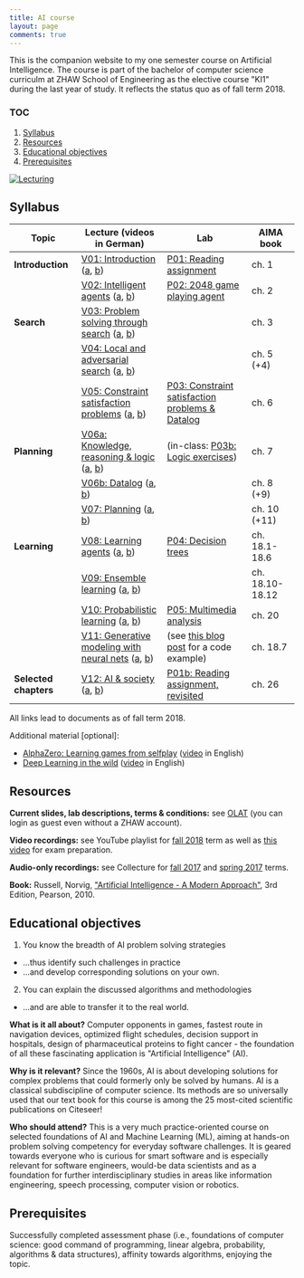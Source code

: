 ```yaml
---
title: AI course
layout: page
comments: true
---
```


This is the companion website to my one semester course on Artificial Intelligence. The course is part of the bachelor of computer science curriculm at ZHAW School of Engineering as the elective course "KI1" during the last year of study. It reflects the status quo as of fall term 2018.

### TOC
1. [Syllabus](#syllabus)
2. [Resources](#resources)
3. [Educational objectives](#objectives)
4. [Prerequisites](#prerequisites)


[<img alt="Lecturing" src="http://stdm.github.io/images/ai-recording.jpg"/>](http://stdm.github.io/images/ai-recording.jpg)


<a name="syllabus"></a>  
## Syllabus

| Topic | Lecture (videos in German) | Lab | AIMA book |
| --- | --- | --- | --- |
| **Introduction** | [V01: Introduction](http://stdm.github.io/downloads/courses/AI/V01_Introduction.pdf) ([a](https://youtu.be/tvN09avji_Y), [b](https://youtu.be/93A9-nyMBVE)) | [P01: Reading assignment](http://stdm.github.io/downloads/courses/AI/P01_ReadingAssignment.zip) | ch. 1 |
| | [V02: Intelligent agents](http://stdm.github.io/downloads/courses/AI/V02_IntelligentAgents.pdf)	([a](https://youtu.be/YKe-XPa2r-s), [b](https://youtu.be/5oB9TmzflQc)) | [P02: 2048 game playing agent](http://stdm.github.io/downloads/courses/AI/P02_2048.zip) | ch. 2 |
| **Search** | [V03: Problem solving through search](http://stdm.github.io/downloads/courses/AI/V03_ProblemSolvingThroughSearch.pdf) ([a](https://youtu.be/ozgIDsWvRVU), [b](https://youtu.be/naOEvcKT77g)) | | ch. 3 |
| | [V04: Local and adversarial search](http://stdm.github.io/downloads/courses/AI/V04_LocalAndAdversarialSearch.pdf) ([a](https://youtu.be/pLquR8LvWJ4), [b](https://youtu.be/Y9K7b0k5kxo)) | | ch. 5 (+4) |
| | [V05: Constraint satisfaction problems](http://stdm.github.io/downloads/courses/AI/V05_ConstrainSatisfactionProblems.pdf) ([a](https://youtu.be/q_I3FuSQTiE), [b](https://youtu.be/7m_o0X2zvog))	| [P03: Constraint satisfaction problems & Datalog](http://stdm.github.io/downloads/courses/AI/P03_CSP_Datalog.zip) | ch. 6 |
| **Planning** | [V06a: Knowledge, reasoning & logic](http://stdm.github.io/downloads/courses/AI/V06a_KnowledgeReasoningLogic.pdf) ([a](https://youtu.be/aCJ7mJRQnCY), [b](https://youtu.be/xgIBhrtMe_w)) | (in-class: [P03b: Logic exercises](http://stdm.github.io/downloads/courses/AI/P03b_LogicExercises.pdf)) | ch. 7 |
| | [V06b: Datalog](http://stdm.github.io/downloads/courses/AI/V06b_Datalog.pdf) ([a](https://youtu.be/hfKdL0igVjk), [b](https://youtu.be/qEPfKtEypes)) | | ch. 8 (+9) |
| | [V07: Planning](http://stdm.github.io/downloads/courses/AI/V07_Planning.pdf) ([a](https://youtu.be/g5AShEMANRA), [b](https://youtu.be/Dfc2QHGgO8k)) | | ch. 10 (+11) |
| **Learning** | [V08: Learning agents](http://stdm.github.io/downloads/courses/AI/V08_LearningAgents.pdf) ([a](https://youtu.be/G1xk4-s4XT8), [b](https://youtu.be/rAXGU-KI9UU))	| [P04: Decision trees](http://stdm.github.io/downloads/courses/AI/P04_DecisionTrees.pdf) | ch. 18.1-18.6 |
| | [V09: Ensemble learning](http://stdm.github.io/downloads/courses/AI/V09_EnsembleLearning.pdf) ([a](https://youtu.be/YLNzeJjNSW0), [b](https://youtu.be/6RwTjMDLwA8)) | | ch. 18.10-18.12 |
| | [V10: Probabilistic learning](http://stdm.github.io/downloads/courses/AI/V10_ProbabilisticLearning.pdf)	([a](https://youtu.be/T0TWEuNKJ0I), [b](https://youtu.be/DEh2HriZGUo)) | [P05: Multimedia analysis](http://stdm.github.io/downloads/courses/AI/P05_MultimediaAnalysis.zip) | ch. 20 |
| | [V11: Generative modeling with neural nets](http://stdm.github.io/downloads/courses/AI/V11_NeuralGenerativeModeling.pdf) ([a](https://youtu.be/TLXBsmBBoAY), [b](https://youtu.be/KlOO7-FSeJU)) | (see [this blog post](https://stdm.github.io/Experimenting-with-generative-adversarial-nets/) for a code example) | ch. 18.7 |
| **Selected chapters** | [V12: AI & society](http://stdm.github.io/downloads/courses/AI/V12_SocietalImpact.pdf) ([a](https://youtu.be/aryGTsyS-Ic), [b](https://youtu.be/lYuFc3MLm9s))	| [P01b: Reading assignment, revisited](http://stdm.github.io/downloads/courses/AI/P01b_Revisited.zip) | ch. 26 |

All links lead to documents as of fall term 2018.

Additional material [optional]: 
- [AlphaZero: Learning games from selfplay](http://stdm.github.io/downloads/talks/2018-11-15_AlphaZero-LearningGamesFromSelfplay.pdf) ([video](https://youtu.be/_Z31-5D3RZg) in English)
- [Deep Learning in the wild](https://stdm.github.io/downloads/talks/2018-09-21_DL-in-the-wild.pdf) ([video](https://youtu.be/efCyLhSACoU) in English)


<a name="resources"></a>  
## Resources

**Current slides, lab descriptions, terms & conditions:** see [OLAT](https://olat.zhaw.ch/auth/RepositoryEntry/219152410/CourseNode/95069693647358) (you can login as guest even without a ZHAW account).

**Video recordings:** see YouTube playlist for [fall 2018](https://www.youtube.com/watch?v=tvN09avji_Y&list=PLdUGLyqPtOZoaW4xBWMpDA37vIlbsh2xY) term as well as [this video](https://youtu.be/_zLktk63ezM) for exam preparation.

**Audio-only recordings:** see Collecture for [fall 2017](https://collecture.io/groups/65dda3ed-4946-4f40-8af8-ba55e964b140?autosub=true) and [spring 2017](https://collecture.io/groups/99275ecf-ae1a-4aaa-8375-0f484fa352ef?autosub=true) terms.

**Book:** Russell, Norvig, ["Artificial Intelligence - A Modern Approach"](http://aima.cs.berkeley.edu/), 3rd Edition, Pearson, 2010.


<a name="objectives"></a>  
## Educational objectives

1. You know the breadth of AI problem solving strategies
  * ...thus identify such challenges in practice
  * ...and develop corresponding solutions on your own.
2. You can explain the discussed algorithms and methodologies
  * ...and are able to transfer it to the real world.

**What is it all about?** Computer opponents in games, fastest route in navigation devices, optimized flight schedules, decision support in hospitals, design of pharmaceutical proteins to fight cancer - the foundation of all these fascinating application is "Artificial Intelligence" (AI).

**Why is it relevant?** Since the 1960s, AI is about developing solutions for complex problems that could formerly only be solved by humans. AI is a classical subdiscipline of computer science. Its methods are so universally used that our text book for this course is among the 25 most-cited scientific publications on Citeseer!

**Who should attend?** This is a very much practice-oriented course on selected foundations of AI and Machine Learning (ML), aiming at hands-on problem solving competency for everyday software challenges. It is geared towards everyone who is curious for smart software and is especially relevant for software engineers, would-be data scientists and as a foundation for further interdisciplinary studies in areas like information engineering, speech processing, computer vision or robotics.

  
<a name="prerequisites"></a>  
## Prerequisites

Successfully completed assessment phase (i.e., foundations of computer science: good command of programming, linear algebra, probability, algorithms & data structures), affinity towards algorithms, enjoying the topic.